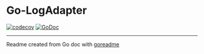 # Go-LogAdapter

[![codecov](https://codecov.io/gh/Fishwaldo/go-template/branch/master/graph/badge.svg)](https://codecov.io/gh/Fishwaldo/go-template)
[![GoDoc](https://img.shields.io/badge/pkg.go.dev-doc-blue)](http://pkg.go.dev/github.com/Fishwaldo/go-template)

---
Readme created from Go doc with [goreadme](https://github.com/posener/goreadme)
